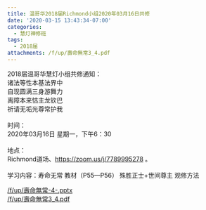 ```yaml
---
title: 温哥华2018届Richmond小组2020年03月16日共修
date: '2020-03-15 13:43:34-07:00'
categories:
  - 慧灯禅修班
tags:
  - 2018届
attachments: /f/up/壽命無常3_4.pdf
---
```

2018届温哥华慧灯小组共修通知：\
诸法等性本基法界中\
自现圆满三身游舞力\
离障本来怙主龙钦巴\
祈请无垢光尊常护我\
\
时间：\
2020年03月16日 星期一，下午6：30\
\
地点：\
Richmond道场、<https://zoom.us/j/7789995278> 。\
\
学习内容：寿命无常 教材（P55—P56） 殊胜正士+世间尊主 观修方法

[/f/up/壽命無常-4-.pptx](https://s3.ca-central-1.wasabisys.com/hddata/f.huidengchanxiu.net/hdv/f/up/壽命無常-4-.pptx)   
[/f/up/壽命無常3_4.pdf](https://s3.ca-central-1.wasabisys.com/hddata/f.huidengchanxiu.net/hdv/f/up/壽命無常3_4.pdf)